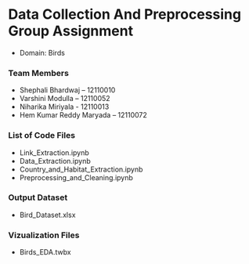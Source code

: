 # Data Collection And Preprocessing Group Assignment
* Domain: Birds


### Team Members
* Shephali Bhardwaj – 12110010
* Varshini Modulla – 12110052
* Niharika Miriyala - 12110013
* Hem Kumar Reddy Maryada – 12110072


### List of Code Files
* Link_Extraction.ipynb
* Data_Extraction.ipynb
* Country_and_Habitat_Extraction.ipynb
* Preprocessing_and_Cleaning.ipynb


### Output Dataset
* Bird_Dataset.xlsx

### Vizualization Files
* Birds_EDA.twbx
